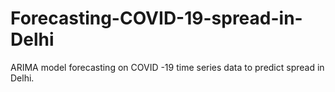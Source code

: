 # Forecasting-COVID-19-spread-in-Delhi
ARIMA model forecasting on COVID -19 time series data to predict spread in Delhi. 
